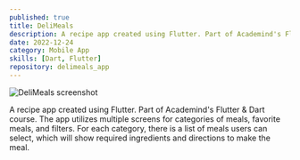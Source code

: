 ```yaml
---
published: true
title: DeliMeals
description: A recipe app created using Flutter. Part of Academind's Flutter & Dart course.
date: 2022-12-24
category: Mobile App
skills: [Dart, Flutter]
repository: delimeals_app
---
```


![DeliMeals screenshot](/images/portfolio/DeliMeals.png)

A recipe app created using Flutter. Part of Academind's Flutter & Dart course. The app utilizes multiple screens for categories of meals, favorite meals, and filters. For each category, there is a list of meals users can select, which will show required ingredients and directions to make the meal.
